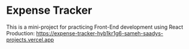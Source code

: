# Expense Tracker

This is a mini-project for practicing Front-End development using React
Production: https://expense-tracker-hyb1kr1g6-sameh-saadys-projects.vercel.app
